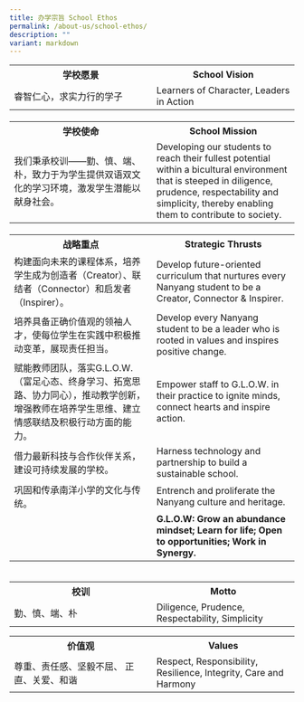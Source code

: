 ```yaml
---
title: 办学宗旨 School Ethos
permalink: /about-us/school-ethos/
description: ""
variant: markdown
---
```

<table style="width: 100%; border-collapse: collapse;">
  <colgroup>
    <col style="width: 25%;">
    <col style="width: 25%;">
    <col style="width: 25%;">
    <col style="width: 25%;">
  </colgroup>
  <tbody>
    <tr>
      <th style="border: none;" colspan="2"><strong>学校愿景</strong></th>
      <th style="border: none;" colspan="2"><strong>School Vision</strong></th>
    </tr>
    <tr>
      <td style="border: none;" colspan="2">睿智仁心，求实力行的学子</td>
      <td style="border: none;" colspan="2">Learners of Character, Leaders in Action</td>
    </tr>
  </tbody>
</table>

<table style="width: 100%; border-collapse: collapse; margin-top: 20px;">
  <colgroup>
    <col style="width: 25%;">
    <col style="width: 25%;">
    <col style="width: 25%;">
    <col style="width: 25%;">
  </colgroup>
  <tbody>
    <tr>
      <th style="border: none;" colspan="2"><strong>学校使命</strong></th>
      <th style="border: none;" colspan="2"><strong>School Mission</strong></th>
    </tr>
    <tr>
      <td style="border: none;" colspan="2">
        我们秉承校训——勤、慎、端、朴，致力于为学生提供双语双文化的学习环境，激发学生潜能以献身社会。
      </td>
      <td style="border: none;" colspan="2">
        Developing our students to reach their fullest potential within a bicultural
        environment that is steeped in diligence, prudence, respectability and
        simplicity, thereby enabling them to contribute to society.
      </td>
    </tr>
  </tbody>
</table>

<table style="width: 100%; border-collapse: collapse; margin-top: 20px;">
  <colgroup>
    <col style="width: 25%;">
    <col style="width: 25%;">
    <col style="width: 25%;">
    <col style="width: 25%;">
  </colgroup>
  <tbody>
    <tr>
      <th style="border: none;" colspan="2"><strong>战略重点</strong></th>
      <th style="border: none;" colspan="2"><strong>Strategic Thrusts</strong></th>
    </tr>
    <tr>
      <td style="border: none;" colspan="2">
        构建面向未来的课程体系，培养学生成为创造者（Creator）、联结者（Connector）和启发者（Inspirer）。
      </td>
      <td style="border: none;" colspan="2">
        Develop future-oriented curriculum that nurtures every Nanyang student to be a Creator, Connector &amp; Inspirer.
      </td>
    </tr>
    <tr>
      <td style="border: none;" colspan="2">
        培养具备正确价值观的领袖人才，使每位学生在实践中积极推动变革，展现责任担当。
      </td>
      <td style="border: none;" colspan="2">
        Develop every Nanyang student to be a leader who is rooted in values and inspires positive change.
      </td>
    </tr>
    <tr>
      <td style="border: none;" colspan="2">
        赋能教师团队，落实G.L.O.W.（富足心态、终身学习、拓宽思路、协力同心），推动教学创新，增强教师在培养学生思维、建立情感联结及积极行动方面的能力。
      </td>
      <td style="border: none;" colspan="2">
        Empower staff to G.L.O.W. in their practice to ignite minds, connect hearts and inspire action.
      </td>
    </tr>
    <tr>
      <td style="border: none;" colspan="2">
        借力最新科技与合作伙伴关系，建设可持续发展的学校。
      </td>
      <td style="border: none;" colspan="2">
        Harness technology and partnership to build a sustainable school.
      </td>
    </tr>
    <tr>
      <td style="border: none;" colspan="2">
        巩固和传承南洋小学的文化与传统。
      </td>
      <td style="border: none;" colspan="2">
        Entrench and proliferate the Nanyang culture and heritage.
      </td>
    </tr>
		<tr>
      <td style="border: none;" colspan="2">
      </td>
      <td style="border: none;" colspan="2">
        <strong>G.L.O.W: Grow an abundance mindset; Learn for life; Open to opportunities; Work in Synergy.
      </strong></td>
    </tr>
  </tbody>
</table>

<table style="width: 100%; border-collapse: collapse; margin-top: 20px;">
  <colgroup>
    <col style="width: 25%;">
    <col style="width: 25%;">
    <col style="width: 25%;">
    <col style="width: 25%;">
  </colgroup>
		</table><table style="width: 100%; border-collapse: collapse;">
  <colgroup>
    <col style="width: 25%;">
    <col style="width: 25%;">
    <col style="width: 25%;">
    <col style="width: 25%;">
  </colgroup>
  <tbody>
    <tr>
      <th style="border: none;" colspan="2"><strong>校训</strong></th>
      <th style="border: none;" colspan="2"><strong>Motto</strong></th>
    </tr>
    <tr>
      <td style="border: none;" colspan="2">勤、慎、端、朴</td>
      <td style="border: none;" colspan="2">Diligence, Prudence, Respectability, Simplicity</td>
    </tr>
  </tbody>
</table>
	<table style="width: 100%; border-collapse: collapse;">
  <colgroup>
    <col style="width: 25%;">
    <col style="width: 25%;">
    <col style="width: 25%;">
    <col style="width: 25%;">
  </colgroup>
  <tbody>
    <tr>
      <th style="border: none;" colspan="2"><strong>价值观</strong></th>
      <th style="border: none;" colspan="2"><strong>Values</strong></th>
    </tr>
    <tr>
      <td style="border: none;" colspan="2">尊重、责任感、坚毅不屈、  
正直、关爱、和谐</td>
      <td style="border: none;" colspan="2">Respect, Responsibility, Resilience,  
Integrity, Care and Harmony</td>
    </tr>
  </tbody>
</table>